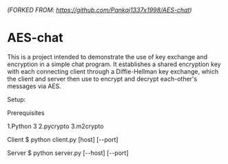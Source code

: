 _(FORKED FROM: https://github.com/Pankaj1337x1998/AES-chat)_

# AES-chat
This is a project intended to demonstrate the use of key exchange and encryption in a simple chat program. It establishes a shared encryption key with each connecting client through a Diffie-Hellman key exchange, which the client and server then use to encrypt and decrypt each-other's messages via AES.

Setup:

Prerequisites

1.Python 3
2.pycrypto
3.m2crypto

Client
$ python client.py [host] [--port]

Server
$ python server.py [--host] [--port]
